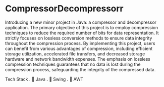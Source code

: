 # CompressorDecompressorr

Introducing a new minor project in Java: a compressor and decompressor application. The primary objective of this project is to employ compression techniques to reduce the required number of bits for data representation. It strictly focuses on lossless conversion methods to ensure data integrity throughout the compression process. By implementing this project, users can benefit from various advantages of compression, including efficient storage utilization, accelerated file transfers, and decreased storage hardware and network bandwidth expenses. The emphasis on lossless compression techniques guarantees that no data is lost during the compression process, safeguarding the integrity of the compressed data.

Tech Stack . 🔴 Java . 🔴 Swing . 🔴 AWT
